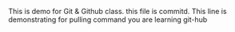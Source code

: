 This is demo for Git & Github class.
 this file is commitd.
 This line is demonstrating for pulling command
  you are learning git-hub
